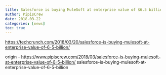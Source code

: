 ```yaml
---
title: Salesforce is buying MuleSoft at enterprise value of $6.5 billion
author: PipisCrew
date: 2018-03-22
categories: [news]
toc: true
---
```


https://techcrunch.com/2018/03/20/salesforce-is-buying-mulesoft-at-enterprise-value-of-6-5-billion/

origin - https://www.pipiscrew.com/2018/03/salesforce-is-buying-mulesoft-at-enterprise-value-of-6-5-billion/ salesforce-is-buying-mulesoft-at-enterprise-value-of-6-5-billion